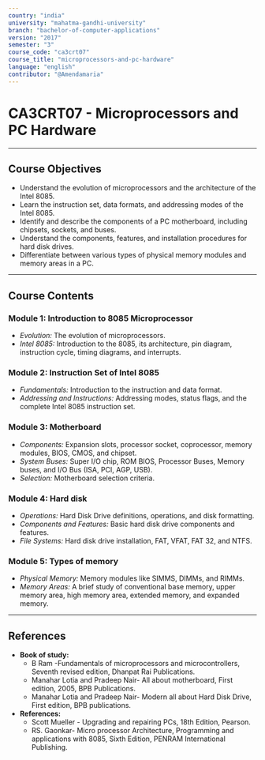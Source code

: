 ```yaml
---
country: "india"
university: "mahatma-gandhi-university"
branch: "bachelor-of-computer-applications"
version: "2017"
semester: "3"
course_code: "ca3crt07"
course_title: "microprocessors-and-pc-hardware"
language: "english"
contributor: "@Amendamaria"
---
```

# CA3CRT07 - Microprocessors and PC Hardware

---
## Course Objectives

* Understand the evolution of microprocessors and the architecture of the Intel 8085.
* Learn the instruction set, data formats, and addressing modes of the Intel 8085.
* Identify and describe the components of a PC motherboard, including chipsets, sockets, and buses.
* Understand the components, features, and installation procedures for hard disk drives.
* Differentiate between various types of physical memory modules and memory areas in a PC.

---
## Course Contents


### Module 1: Introduction to 8085 Microprocessor
* *Evolution:* The evolution of microprocessors.
* *Intel 8085:* Introduction to the 8085, its architecture, pin diagram, instruction cycle, timing diagrams, and interrupts.

### Module 2: Instruction Set of Intel 8085
* *Fundamentals:* Introduction to the instruction and data format.
* *Addressing and Instructions:* Addressing modes, status flags, and the complete Intel 8085 instruction set.

### Module 3: Motherboard
* *Components:* Expansion slots, processor socket, coprocessor, memory modules, BIOS, CMOS, and chipset.
* *System Buses:* Super I/O chip, ROM BIOS, Processor Buses, Memory buses, and I/O Bus (ISA, PCI, AGP, USB).
* *Selection:* Motherboard selection criteria.

### Module 4: Hard disk
* *Operations:* Hard Disk Drive definitions, operations, and disk formatting.
* *Components and Features:* Basic hard disk drive components and features.
* *File Systems:* Hard disk drive installation, FAT, VFAT, FAT 32, and NTFS.

### Module 5: Types of memory
* *Physical Memory:* Memory modules like SIMMS, DIMMs, and RIMMs.
* *Memory Areas:* A brief study of conventional base memory, upper memory area, high memory area, extended memory, and expanded memory.

---
## References
* **Book of study:**
    * B Ram -Fundamentals of microprocessors and microcontrollers, Seventh revised edition, Dhanpat Rai Publications.
    * Manahar Lotia and Pradeep Nair- All about motherboard, First edition, 2005, BPB Publications.
    * Manahar Lotia and Pradeep Nair- Modern all about Hard Disk Drive, First edition, BPB publications.
* **References:**
    * Scott Mueller - Upgrading and repairing PCs, 18th Edition, Pearson.
    * RS. Gaonkar- Micro processor Architecture, Programming and applications with 8085, Sixth Edition, PENRAM International Publishing.